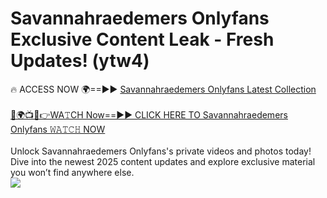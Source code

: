 # Savannahraedemers Onlyfans Exclusive Content Leak - Fresh Updates! (ytw4)

🔥 ACCESS NOW 🌍==►► <a href="https://tinyurl.com/kvy9nzfs" rel="nofollow">Savannahraedemers Onlyfans Latest Collection</a>
<br><br>
[🔴🌍📺📱👉WA𝚃CH Now==►► CLICK HERE TO Savannahraedemers Onlyfans 𝚆𝙰𝚃𝙲𝙷 NOW](https://tinyurl.com/kvy9nzfs)
<br><br>
Unlock Savannahraedemers Onlyfans's private videos and photos today! Dive into the newest 2025 content updates and explore exclusive material you won’t find anywhere else.
<br>
<a href="https://tinyurl.com/kvy9nzfs" rel="nofollow" data-target="animated-image.originalLink"><img src="https://camo.githubusercontent.com/8a4f000d20f83aca3bf7ec5f350d767afa0574a8a352519fd8cfa583a6f93a33/68747470733a2f2f692e696d6775722e636f6d2f644a486b345a712e676966" data-canonical-src="https://i.imgur.com/dJHk4Zq.gif" style="max-width: 100%; display: inline-block;" data-target="animated-image.originalImage"></a>
<br>
